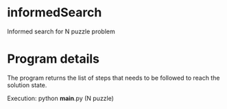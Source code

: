 # informedSearch
Informed search for N puzzle problem

# Program details
The program returns the list of steps that needs to be followed to reach the solution state.

Execution:
python __main__.py (N puzzle)

